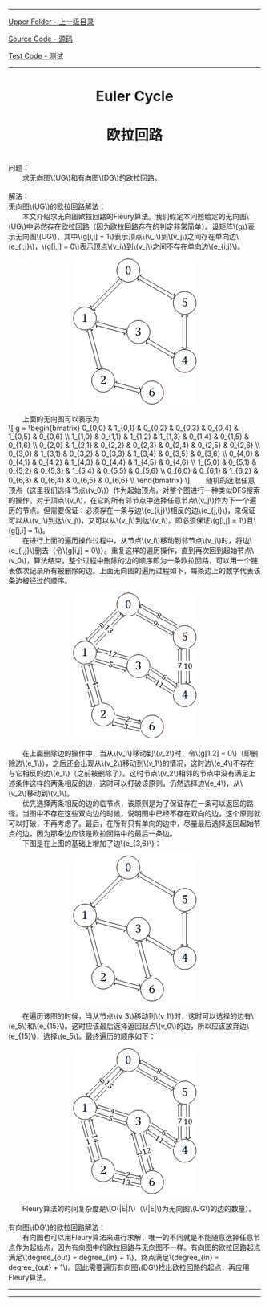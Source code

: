 <script type="text/javascript" async src="//cdn.bootcss.com/mathjax/2.7.0/MathJax.js?config=TeX-AMS-MML_HTMLorMML"></script>
<script type="text/javascript" async src="https://cdnjs.cloudflare.com/ajax/libs/mathjax/2.7.1/MathJax.js?config=TeX-MML-AM_CHTML"></script>


--------
[Upper Folder - 上一级目录](../../)

[Source Code - 源码](https://github.com/zhaochenyou/Way-to-Algorithm/blob/master/src/GraphTheory/Traverse/EulerCycle.hpp)

[Test Code - 测试](https://github.com/zhaochenyou/Way-to-Algorithm/blob/master/src/GraphTheory/Traverse/EulerCycle.cpp)


--------

<div>
<h1 align="center">Euler Cycle</h1>
<h1 align="center">欧拉回路</h1>
<br>
问题： <br>
&emsp;&emsp;求无向图\(UG\)和有向图\(DG\)的欧拉回路。 <br>
<br>
解法： <br>
无向图\(UG\)的欧拉回路解法： <br>
&emsp;&emsp;本文介绍求无向图欧拉回路的Fleury算法。我们假定本问题给定的无向图\(UG\)中必然存在欧拉回路（因为欧拉回路存在的判定非常简单）。设矩阵\(g\)表示无向图\(UG\)，其中\(g[i,j] = 1\)表示顶点\(v_i\)到\(v_j\)之间存在单向边\(e_{i,j}\)，\(g[i,j] = 0\)表示顶点\(v_i\)到\(v_j\)之间不存在单向边\(e_{i,j}\)。 <br>
<p align="center"><img src="../res/EulerCycle1.png" /></p>
&emsp;&emsp;上面的无向图可以表示为 <br>
\[
g =
\begin{bmatrix}
0_{0,0} & 1_{0,1} & 0_{0,2} & 0_{0,3} & 0_{0,4} & 1_{0,5} & 0_{0,6} \\
1_{1,0} & 0_{1,1} & 1_{1,2} & 1_{1,3} & 0_{1,4} & 0_{1,5} & 0_{1,6} \\
0_{2,0} & 1_{2,1} & 0_{2,2} & 0_{2,3} & 0_{2,4} & 0_{2,5} & 0_{2,6} \\
0_{3,0} & 1_{3,1} & 0_{3,2} & 0_{3,3} & 1_{3,4} & 0_{3,5} & 0_{3,6} \\
0_{4,0} & 0_{4,1} & 0_{4,2} & 1_{4,3} & 0_{4,4} & 1_{4,5} & 0_{4,6} \\
1_{5,0} & 0_{5,1} & 0_{5,2} & 0_{5,3} & 1_{5,4} & 0_{5,5} & 0_{5,6} \\
0_{6,0} & 0_{6,1} & 1_{6,2} & 0_{6,3} & 0_{6,4} & 0_{6,5} & 0_{6,6} \\
\end{bmatrix}
\]
&emsp;&emsp;随机的选取任意顶点（这里我们选择节点\(v_0\)）作为起始顶点，对整个图进行一种类似DFS搜索的操作。对于顶点\(v_i\)，在它的所有邻节点中选择任意节点\(v_j\)作为下一个遍历的节点。但需要保证：必须存在一条与边\(e_{i,j}\)相反的边\(e_{j,i}\)，来保证可以从\(v_i\)到达\(v_j\)，又可以从\(v_j\)到达\(v_i\)。即必须保证\(g[i,j] = 1\)且\(g[j,i] = 1\)。 <br>
&emsp;&emsp;在进行上面的遍历操作过程中，从节点\(v_i\)移动到邻节点\(v_j\)时，将边\(e_{i,j}\)删去（令\(g[i,j] = 0\)）。重复这样的遍历操作，直到再次回到起始节点\(v_0\)，算法结束。整个过程中删除的边的顺序即为一条欧拉回路，可以用一个链表依次记录所有被删除的边。上面无向图的遍历过程如下，每条边上的数字代表该条边被经过的顺序。 <br>
<p align="center"><img src="../res/EulerCycle2.png" /></p>
&emsp;&emsp;在上面删除边的操作中，当从\(v_1\)移动到\(v_2\)时，令\(g[1,2] = 0\)（即删除边\(e_1\)），之后还会出现从\(v_2\)移动到\(v_1\)的情况，这时边\(e_4\)不存在与它相反的边\(e_1\)（之前被删除了）。这时节点\(v_2\)相邻的节点中没有满足上述条件这样的两条相反的边，这时可以打破该原则，仍然选择边\(e_4\)，从\(v_2\)移动到\(v_1\)。 <br>
&emsp;&emsp;优先选择两条相反的边的临节点，该原则是为了保证存在一条可以返回的路径。当图中不存在这些双向边的时候，说明图中已经不存在双向的边，这个原则就可以打破，不再考虑了。最后，在所有只有单向的边中，尽量最后选择返回起始节点的边，因为那条边应该是欧拉回路中的最后一条边。 <br>
&emsp;&emsp;下图是在上图的基础上增加了边\(e_{3,6}\)： <br>
<p align="center"><img src="../res/EulerCycle3.png" /></p>
&emsp;&emsp;在遍历该图的时候，当从节点\(v_3\)移动到\(v_1\)时，这时可以选择的边有\(e_5\)和\(e_{15}\)。这时应该最后选择返回起点\(v_0\)的边，所以应该放弃边\(e_{15}\)，选择\(e_5\)。最终遍历的顺序如下： <br>
<p align="center"><img src="../res/EulerCycle4.png" /></p>
&emsp;&emsp;Fleury算法的时间复杂度是\(O(|E|)\)（\(|E|\)为无向图\(UG\)的边的数量）。 <br>
<br>
有向图\(DG\)的欧拉回路解法： <br>
&emsp;&emsp;有向图也可以用Fleury算法来进行求解，唯一的不同就是不能随意选择任意节点作为起始点，因为有向图中的欧拉回路与无向图不一样。有向图的欧拉回路起点满足\(degree_{out} = degree_{in} + 1\)，终点满足\(degree_{in} = degree_{out} + 1\)。因此需要遍历有向图\(DG\)找出欧拉回路的起点，再应用Fleury算法。 <br>
</div>


--------
--------
